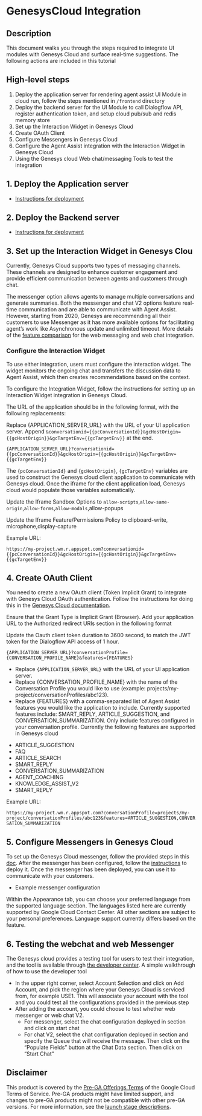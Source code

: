 # GenesysCloud Integration

## Description

This document walks you through the steps required to integrate UI modules with Genesys Cloud and surface real-time suggestions. The following actions are included in this tutorial

## High-level steps

1. Deploy the application server for rendering agent assist UI Module in cloud run, follow the steps mentioned in `/frontend` directory
2. Deploy the backend server for the UI Module to call Dialogflow API, register authentication token, and setup cloud pub/sub and redis memory store 
3. Set up the Interaction Widget in Genesys Cloud
4. Create OAuth Client
5. Configure Messengers in Genesys Cloud
6. Configure the Agent Assist integration with the Interaction Widget in Genesys Cloud
7. Using the Genesys cloud Web chat/messaging Tools to test the integration

## 1. Deploy the Application server

 - [Instructions for deployment](./frontend/README.md)

## 2. Deploy the Backend server

 - [Instructions for deployment](https://github.com/GoogleCloudPlatform/agent-assist-integrations)

## 3. Set up the Interaction Widget in Genesys Clou

Currently, Genesys Cloud supports two types of messaging channels. These channels are designed to enhance customer engagement and provide efficient communication between agents and customers through chat.

The messenger option allows agents to manage multiple conversations and generate summaries. Both the messenger and chat V2 options feature real-time communication and are able to communicate with Agent Assist.  However, starting from 2020, Genesys are recommending all their customers to use Messenger as it has more available options for facilitating agent’s work like Asynchronous update and unlimited timeout. More details of the [feature comparison](https://help.mypurecloud.com/articles/web-messaging-and-web-chat-feature-comparison/) for the web messaging and web chat integration.


### Configure the Interaction Widget
To use either integration, users must configure the interaction widget. The widget monitors the ongoing chat and transfers the discussion data to Agent Assist, which then creates recommendations based on the context.

To configure the Integration Widget, follow the instructions for setting up an Interaction Widget integration in Genesys Cloud.

The URL of the application should be in the following format, with the following replacements:

Replace {APPLICATION_SERVER_URL} with the URL of your UI application server.
Append `&conversationid={{pcConversationId}}&gcHostOrigin={{gcHostOrigin}}&gcTargetEnv={{gcTargetEnv}}` at the end. 

```
{APPLICATION_SERVER_URL}?conversationid={{pcConversationId}}&gcHostOrigin={{gcHostOrigin}}&gcTargetEnv={{gcTargetEnv}}
```

The `{pcConversationId}` and `{gcHostOrigin}`, `{gcTargetEnv}` variables are used to construct the Genesys cloud client application to communicate with Genesys cloud. Once the iframe for the client application load, Genesys cloud would populate those variables automatically.

Update the Iframe Sandbox Options to `allow-scripts`,`allow-same-origin`,`allow-forms`,`allow-modals`,allow-popups

Update the Iframe Feature/Permissions Policy to
clipboard-write, microphone,display-capture


Example URL:
```
https://my-project.wm.r.appspot.com?conversationid={{pcConversationId}}&gcHostOrigin={{gcHostOrigin}}&gcTargetEnv={{gcTargetEnv}}
```


## 4. Create OAuth Client

You need to create a new OAuth client (Token Implicit Grant) to integrate with Genesys Cloud OAuth authentication. Follow the instructions for doing this in the [Genesys Cloud documentation](https://help.mypurecloud.com/articles/create-an-oauth-client/).

Ensure that the Grant Type is Implicit Grant (Browser). Add your application URL to the Authorized redirect URIs section in the following format

Update the Oauth client token duration to 3600 second, to match the JWT token for the Dialogflow API access of 1 hour.

`{APPLICATION_SERVER_URL}?conversationProfile={CONVERSATION_PROFILE_NAME}&features={FEATURES}`

- Replace `{APPLICATION_SERVER_URL}` with the URL of your UI application server.
- Replace {CONVERSATION_PROFILE_NAME} with the name of the Conversation Profile you would like to use (example: projects/my-project/conversationProfiles/abc123).
- Replace {FEATURES} with a comma-separated list of Agent Assist features you would like the application to include. Currently supported features include: SMART_REPLY, ARTICLE_SUGGESTION, and CONVERSATION_SUMMARIZATION. Only include features configured in your conversation profile. Currently the following features are supported in Genesys cloud
* ARTICLE_SUGGESTION
* FAQ
* ARTICLE_SEARCH
* SMART_REPLY
* CONVERSATION_SUMMARIZATION
* AGENT_COACHING
* KNOWLEDGE_ASSIST_V2
* SMART_REPLY


Example URL:

`https://my-project.wm.r.appspot.com?conversationProfile=projects/my-project/conversationProfiles/abc123&features=ARTICLE_SUGGESTION,CONVERSATION_SUMMARIZATION`

## 5. Configure Messengers in Genesys Cloud
To set up the Genesys Cloud messenger, follow the provided steps in this [doc](https://help.mypurecloud.com/articles/deploy-messenger/). After the messenger has been configured, follow the [instructions](https://help.mypurecloud.com/articles/deploy-messenger/) to deploy it. Once the messenger has been deployed, you can use it to communicate with your customers. 

* Example messenger configuration

Within the Appearance tab, you can choose your preferred language from the supported language section. The languages listed here are currently supported by Google Cloud Contact Center. All other sections are subject to your personal preferences. Language support currently differs based on the feature.

## 6. Testing the webchat and web Messenger
The Genesys cloud provides a testing tool for users to test their integration, and the tool is available through [the developer center](https://developer.genesys.cloud/devapps/web-chat-messenger). A simple walkthrough of how to use the developer tool

- In the upper right corner, select Account Selection and click on Add Account, and pick the region where your Genesys Cloud is serviced from, for example USE1. This will associate your account with the tool and you could test all the configurations provided in the previous step
- After adding the account, you could choose to test whether web messenger or web chat V2. 
    - For messenger, select the chat configuration deployed in section and click on start chat
    - For chat V2, select the chat configuration deployed in section and specify the Queue that will receive the message. Then click on the “Populate Fields” button at the Chat Data section. Then click on “Start Chat” 


## Disclaimer

This product is covered by the [Pre-GA Offerings Terms](https://cloud.google.com/terms/service-terms#1) of the Google Cloud Terms of Service. Pre-GA products might have limited support, and changes to pre-GA products might not be compatible with other pre-GA versions. For more information, see the [launch stage descriptions](https://cloud.google.com/products#product-launch-stages).
